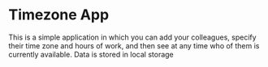 # Timezone App
This is a simple application in which you can add your colleagues, specify their time zone and hours of work, and then see at any time who of them is currently available. 
Data is stored in local storage
